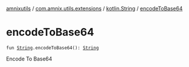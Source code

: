 [amnixutils](../../index.md) / [com.amnix.utils.extensions](../index.md) / [kotlin.String](index.md) / [encodeToBase64](./encode-to-base64.md)

# encodeToBase64

`fun `[`String`](https://kotlinlang.org/api/latest/jvm/stdlib/kotlin/-string/index.html)`.encodeToBase64(): `[`String`](https://kotlinlang.org/api/latest/jvm/stdlib/kotlin/-string/index.html)

Encode To Base64

